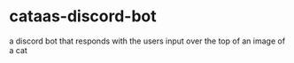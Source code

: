 # cataas-discord-bot
a discord bot that responds with the users input over the top of an image of a cat
